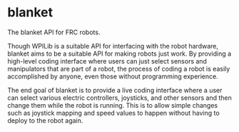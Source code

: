 # blanket
The blanket API for FRC robots.

Though WPILib is a suitable API for interfacing with the robot hardware, blanket aims to be a suitable API for making robots just work. By providing a high-level coding interface where users can just select sensors and manipulators that are part of a robot, the process of coding a robot is easily accomplished by anyone, even those without programming experience.

The end goal of blanket is to provide a live coding interface where a user can select various electric controllers, joysticks, and other sensors and then change them while the robot is running. This is to allow simple changes such as joystick mapping and speed values to happen without having to deploy to the robot again.
